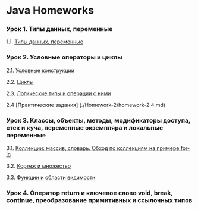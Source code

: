 # Java Homeworks

### Урок 1. Типы данных, переменные

1.1. [Типы данных, переменные](./Homework-1/homework-1.md)


### Урок 2. Условные операторы и циклы

2.1. [Условные конструкции](./Homework-2/homework-2.1.md)

2.2. [Циклы](./Homework-2/homework-2.2.md)

2.3. [Логические типы и операции с ними](./Homework-2/homework-2.3.md)

2.4  [Практические задания] (./Homework-2/homework-2.4.md)


### Урок 3. Классы, объекты, методы, модификаторы доступа, стек и куча, переменные экземпляра и локальные переменные

3.1. [Коллекции: массив, словарь. Обход по коллекциям на примере for-in](./3.1/README.md)

3.2. [Кортеж и множество](./3.2/README.md)

3.3. [Функции и области видимости](./3.3/README.md)


### Урок 4. Оператор return и ключевое слово void, break, continue, преобразование примитивных и ссылочных типов
